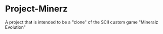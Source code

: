 # Project-Minerz

A project that is intended to be a "clone" of the SCII custom game "Mineralz Evolution"

